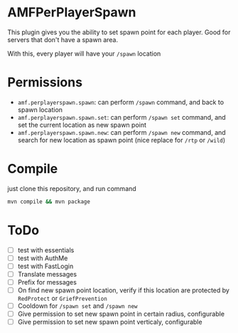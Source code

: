 # AMFPerPlayerSpawn

This plugin gives you the ability to set spawn point for each player. Good for servers that don't have a spawn area.

With this, every player will have your `/spawn` location

# Permissions

- `amf.perplayerspawn.spawn`: can perform `/spawn` command, and back to spawn location
- `amf.perplayerspawn.spawn.set`: can perform `/spawn set` command, and set the current location as new spawn point
- `amf.perplayerspawn.spawn.new`: can perform `/spawn new` command, and search for new location as spawn point (nice replace for `/rtp` or `/wild`)

# Compile

just clone this repository, and run command

```bash
mvn compile && mvn package
```

# ToDo

- [ ] test with essentials
- [ ] test with AuthMe
- [ ] test with FastLogin
- [ ] Translate messages
- [ ] Prefix for messages
- [ ] On find new spawn point location, verify if this location are protected by `RedProtect` or `GriefPrevention`
- [ ] Cooldown for `/spawn set` and `/spawn new`
- [ ] Give permission to set new spawn point in certain radius, configurable
- [ ] Give permission to set new spawn point verticaly, configurable